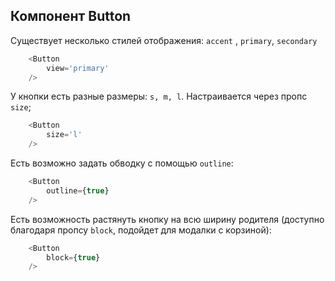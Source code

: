 ## Компонент Button

Существует несколько стилей отображения: `accent` , `primary`, `secondary`

```php
    <Button
        view='primary'
    />
```

У кнопки есть разные размеры: `s, m, l`. Настраивается через пропс `size`;

```php
    <Button
        size='l'
    />
```

Есть возможно задать обводку с помощью `outline`:

```php
    <Button
        outline={true}
    />
```

Есть возможность растянуть кнопку на всю ширину родителя (доступно благодаря пропсу `block`, подойдет для модалки с корзиной):

```php
    <Button
        block={true}
    />
```
